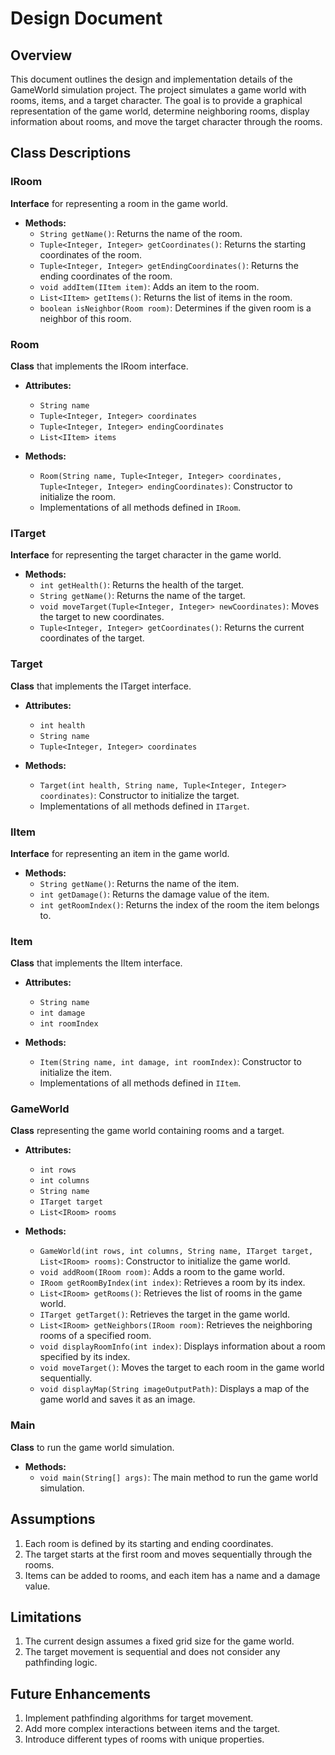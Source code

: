 # Design Document

## Overview

This document outlines the design and implementation details of the GameWorld simulation project. The project simulates a game world with rooms, items, and a target character. The goal is to provide a graphical representation of the game world, determine neighboring rooms, display information about rooms, and move the target character through the rooms.

## Class Descriptions

### IRoom

**Interface** for representing a room in the game world.

- **Methods:**
  - `String getName()`: Returns the name of the room.
  - `Tuple<Integer, Integer> getCoordinates()`: Returns the starting coordinates of the room.
  - `Tuple<Integer, Integer> getEndingCoordinates()`: Returns the ending coordinates of the room.
  - `void addItem(IItem item)`: Adds an item to the room.
  - `List<IItem> getItems()`: Returns the list of items in the room.
  - `boolean isNeighbor(Room room)`: Determines if the given room is a neighbor of this room.

### Room

**Class** that implements the IRoom interface.

- **Attributes:**
  - `String name`
  - `Tuple<Integer, Integer> coordinates`
  - `Tuple<Integer, Integer> endingCoordinates`
  - `List<IItem> items`

- **Methods:**
  - `Room(String name, Tuple<Integer, Integer> coordinates, Tuple<Integer, Integer> endingCoordinates)`: Constructor to initialize the room.
  - Implementations of all methods defined in `IRoom`.

### ITarget

**Interface** for representing the target character in the game world.

- **Methods:**
  - `int getHealth()`: Returns the health of the target.
  - `String getName()`: Returns the name of the target.
  - `void moveTarget(Tuple<Integer, Integer> newCoordinates)`: Moves the target to new coordinates.
  - `Tuple<Integer, Integer> getCoordinates()`: Returns the current coordinates of the target.

### Target

**Class** that implements the ITarget interface.

- **Attributes:**
  - `int health`
  - `String name`
  - `Tuple<Integer, Integer> coordinates`

- **Methods:**
  - `Target(int health, String name, Tuple<Integer, Integer> coordinates)`: Constructor to initialize the target.
  - Implementations of all methods defined in `ITarget`.

### IItem

**Interface** for representing an item in the game world.

- **Methods:**
  - `String getName()`: Returns the name of the item.
  - `int getDamage()`: Returns the damage value of the item.
  - `int getRoomIndex()`: Returns the index of the room the item belongs to.

### Item

**Class** that implements the IItem interface.

- **Attributes:**
  - `String name`
  - `int damage`
  - `int roomIndex`

- **Methods:**
  - `Item(String name, int damage, int roomIndex)`: Constructor to initialize the item.
  - Implementations of all methods defined in `IItem`.

### GameWorld

**Class** representing the game world containing rooms and a target.

- **Attributes:**
  - `int rows`
  - `int columns`
  - `String name`
  - `ITarget target`
  - `List<IRoom> rooms`

- **Methods:**
  - `GameWorld(int rows, int columns, String name, ITarget target, List<IRoom> rooms)`: Constructor to initialize the game world.
  - `void addRoom(IRoom room)`: Adds a room to the game world.
  - `IRoom getRoomByIndex(int index)`: Retrieves a room by its index.
  - `List<IRoom> getRooms()`: Retrieves the list of rooms in the game world.
  - `ITarget getTarget()`: Retrieves the target in the game world.
  - `List<IRoom> getNeighbors(IRoom room)`: Retrieves the neighboring rooms of a specified room.
  - `void displayRoomInfo(int index)`: Displays information about a room specified by its index.
  - `void moveTarget()`: Moves the target to each room in the game world sequentially.
  - `void displayMap(String imageOutputPath)`: Displays a map of the game world and saves it as an image.

### Main

**Class** to run the game world simulation.

- **Methods:**
  - `void main(String[] args)`: The main method to run the game world simulation.

## Assumptions

1. Each room is defined by its starting and ending coordinates.
2. The target starts at the first room and moves sequentially through the rooms.
3. Items can be added to rooms, and each item has a name and a damage value.

## Limitations

1. The current design assumes a fixed grid size for the game world.
2. The target movement is sequential and does not consider any pathfinding logic.

## Future Enhancements

1. Implement pathfinding algorithms for target movement.
2. Add more complex interactions between items and the target.
3. Introduce different types of rooms with unique properties.


